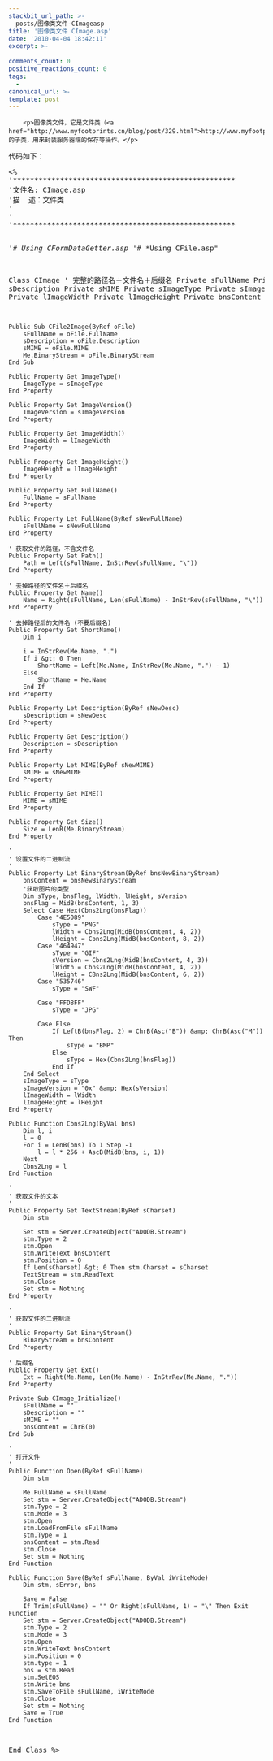 ```yaml
---
stackbit_url_path: >-
  posts/图像类文件-CImageasp
title: '图像类文件 CImage.asp'
date: '2010-04-04 18:42:11'
excerpt: >-
  
comments_count: 0
positive_reactions_count: 0
tags: 
  - 
canonical_url: >-
template: post
---
```


        <p>图像类文件，它是文件类（<a href="http://www.myfootprints.cn/blog/post/329.html">http://www.myfootprints.cn/blog/post/329.html</a>）的子类，用来封装服务器端的保存等操作。</p>
<p>代码如下：</p>
<pre class="brush: vb">&lt;% 
'**************************************************** 
'文件名: CImage.asp
'描  述：文件类
'	
'
'**************************************************** 

'# *Using CFormDataGetter.asp*
'# *Using CFile.asp"

Class CImage
    ' 完整的路径名＋文件名＋后缀名
    Private sFullName
    Private sDescription
    Private sMIME
    Private sImageType
    Private sImageVersion
    Private lImageWidth
    Private lImageHeight
    Private bnsContent
    
    Public Sub CFile2Image(ByRef oFile)
        sFullName = oFile.FullName
        sDescription = oFile.Description
        sMIME = oFile.MIME
        Me.BinaryStream = oFile.BinaryStream
    End Sub
    
    Public Property Get ImageType()
        ImageType = sImageType
    End Property
    
    Public Property Get ImageVersion()
        ImageVersion = sImageVersion
    End Property
    
    Public Property Get ImageWidth()
        ImageWidth = lImageWidth
    End Property
    
    Public Property Get ImageHeight()
        ImageHeight = lImageHeight
    End Property
    
    Public Property Get FullName()
        FullName = sFullName
    End Property
    
    Public Property Let FullName(ByRef sNewFullName) 
        sFullName = sNewFullName
    End Property
    
    ' 获取文件的路径，不含文件名
    Public Property Get Path()
        Path = Left(sFullName, InStrRev(sFullName, "\"))
    End Property
    
    ' 去掉路径的文件名＋后缀名
    Public Property Get Name()
        Name = Right(sFullName, Len(sFullName) - InStrRev(sFullName, "\"))
    End Property
    
    ' 去掉路径后的文件名 (不要后缀名)
    Public Property Get ShortName()
        Dim i
        
        i = InStrRev(Me.Name, ".")
        If i &gt; 0 Then
            ShortName = Left(Me.Name, InStrRev(Me.Name, ".") - 1)
        Else
            ShortName = Me.Name
        End If
    End Property
    
    Public Property Let Description(ByRef sNewDesc)
        sDescription = sNewDesc
    End Property
    
    Public Property Get Description()
        Description = sDescription
    End Property
    
    Public Property Let MIME(ByRef sNewMIME)
        sMIME = sNewMIME
    End Property
    
    Public Property Get MIME()
        MIME = sMIME
    End Property
    
    Public Property Get Size()
        Size = LenB(Me.BinaryStream)
    End Property
    
    '
    ' 设置文件的二进制流
    '
    Public Property Let BinaryStream(ByRef bnsNewBinaryStream)
        bnsContent = bnsNewBinaryStream
        '获取图片的类型
        Dim sType, bnsFlag, lWidth, lHeight, sVersion
        bnsFlag = MidB(bnsContent, 1, 3)
        Select Case Hex(Cbns2Lng(bnsFlag))
            Case "4E5089"
                sType = "PNG"
                lWidth = Cbns2Lng(MidB(bnsContent, 4, 2))
                lHeight = Cbns2Lng(MidB(bnsContent, 8, 2))
            Case "464947"
                sType = "GIF"
                sVersion = Cbns2Lng(MidB(bnsContent, 4, 3))
                lWidth = Cbns2Lng(MidB(bnsContent, 4, 2))
                lHeight = CBns2Lng(MidB(bnsContent, 6, 2))
            Case "535746"
                sType = "SWF"
                
            Case "FFD8FF"
                sType = "JPG"
                
            Case Else
                If LeftB(bnsFlag, 2) = ChrB(Asc("B")) &amp; ChrB(Asc("M")) Then
                    sType = "BMP"
                Else
                    sType = Hex(Cbns2Lng(bnsFlag))
                End If
        End Select
        sImageType = sType
        sImageVersion = "0x" &amp; Hex(sVersion)
        lImageWidth = lWidth
        lImageHeight = lHeight
    End Property
    
    Public Function Cbns2Lng(ByVal bns) 
        Dim l, i
        l = 0
        For i = LenB(bns) To 1 Step -1
            l = l * 256 + AscB(MidB(bns, i, 1))
        Next
        Cbns2Lng = l
    End Function
    
    '
    ' 获取文件的文本
    '
    Public Property Get TextStream(ByRef sCharset)
        Dim stm
        
        Set stm = Server.CreateObject("ADODB.Stream")
        stm.Type = 2
        stm.Open
        stm.WriteText bnsContent
        stm.Position = 0
        If Len(sCharset) &gt; 0 Then stm.Charset = sCharset
        TextStream = stm.ReadText
        stm.Close
        Set stm = Nothing
    End Property 
    
    '
    ' 获取文件的二进制流
    '
    Public Property Get BinaryStream()
        BinaryStream = bnsContent
    End Property
    
    ' 后缀名
    Public Property Get Ext()
        Ext = Right(Me.Name, Len(Me.Name) - InStrRev(Me.Name, "."))
    End Property
    
    Private Sub CImage_Initialize()
        sFullName = ""
        sDescription = ""
        sMIME = ""
        bnsContent = ChrB(0)
    End Sub
    
    '
    ' 打开文件
    '
    Public Function Open(ByRef sFullName)
        Dim stm
        
        Me.FullName = sFullName
        Set stm = Server.CreateObject("ADODB.Stream")
        stm.Type = 2
        stm.Mode = 3
        stm.Open
        stm.LoadFromFile sFullName
        stm.Type = 1
        bnsContent = stm.Read
        stm.Close
        Set stm = Nothing
    End Function
    
    Public Function Save(ByRef sFullName, ByVal iWriteMode)
        Dim stm, sError, bns
        
        Save = False
        If Trim(sFullName) = "" Or Right(sFullName, 1) = "\" Then Exit Function
        Set stm = Server.CreateObject("ADODB.Stream")
        stm.Type = 2
        stm.Mode = 3
        stm.Open
        stm.WriteText bnsContent
        stm.Position = 0
        stm.type = 1
        bns = stm.Read
        stm.SetEOS
        stm.Write bns
        stm.SaveToFile sFullName, iWriteMode
        stm.Close
        Set stm = Nothing
        Save = True
    End Function
End Class
%&gt;
</pre>
<p>&nbsp;</p>
      